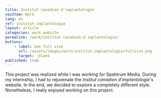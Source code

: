 ```yaml
---
title: Institut canadien d'implantologie
navItem: Work
lang: en
ref: institut-implantologie
layout: article
categories: work website
permalink: /work/institut-canadien-d-implantologie/
buttons:
    - label: See full size
      url: /assets/images/work/institut-implantologie/fullsize.png
      target: _blank
published: true
---
```


This project was realized while I was working for Spektrum Media. During my internship, I had to rejuvenate the *Institut canadien d'implantologie*'s website. In the end, we decided to explore a completely different style. Nonetheless, I really enjoyed working on this project.
